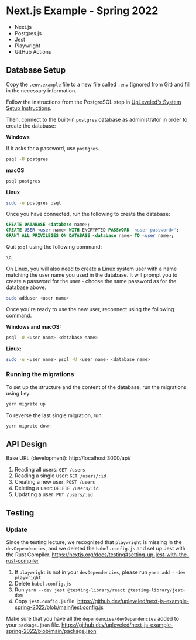 # Next.js Example - Spring 2022

- Next.js
- Postgres.js
- Jest
- Playwright
- GitHub Actions

## Database Setup

Copy the `.env.example` file to a new file called `.env` (ignored from Git) and fill in the necessary information.

Follow the instructions from the PostgreSQL step in [UpLeveled's System Setup Instructions](https://github.com/upleveled/system-setup/blob/master/readme.md).

Then, connect to the built-in `postgres` database as administrator in order to create the database:

**Windows**

If it asks for a password, use `postgres`.

```bash
psql -U postgres
```

**macOS**

```bash
psql postgres
```

**Linux**

```bash
sudo -u postgres psql
```

Once you have connected, run the following to create the database:

```sql
CREATE DATABASE <database name>;
CREATE USER <user name> WITH ENCRYPTED PASSWORD '<user password>';
GRANT ALL PRIVILEGES ON DATABASE <database name> TO <user name>;
```

Quit `psql` using the following command:

```bash
\q
```

On Linux, you will also need to create a Linux system user with a name matching the user name you used in the database. It will prompt you to create a password for the user - choose the same password as for the database above.

```bash
sudo adduser <user name>
```

Once you're ready to use the new user, reconnect using the following command.

**Windows and macOS:**

```bash
psql -U <user name> <database name>
```

**Linux:**

```bash
sudo -u <user name> psql -U <user name> <database name>
```

### Running the migrations

To set up the structure and the content of the database, run the migrations using Ley:

```bash
yarn migrate up
```

To reverse the last single migration, run:

```bash
yarn migrate down
```

## API Design

Base URL (development): http://localhost:3000/api/

1. Reading all users: `GET /users`
2. Reading a single user: `GET /users/:id`
3. Creating a new user: `POST /users`
4. Deleting a user: `DELETE /users/:id`
5. Updating a user: `PUT /users/:id`

## Testing 

### Update
Since the testing lecture, we recognized that `playwright` is missing in the `devDependencies`, and we deleted the `babel.config.js` and set up Jest with the Rust Compiler.
https://nextjs.org/docs/testing#setting-up-jest-with-the-rust-compiler

1. If `playwright` is not in your `devDependencies`, please run `yarn add --dev playwright`
1. Delete `babel.config.js`
2. Run `yarn --dev jest @testing-library/react @testing-library/jest-dom`
3. Copy `jest.config.js` file. https://github.dev/upleveled/next-js-example-spring-2022/blob/main/jest.config.js

Make sure that you have all the `dependencies/devDependencies` added to your `package.json` file. 
https://github.dev/upleveled/next-js-example-spring-2022/blob/main/package.json




